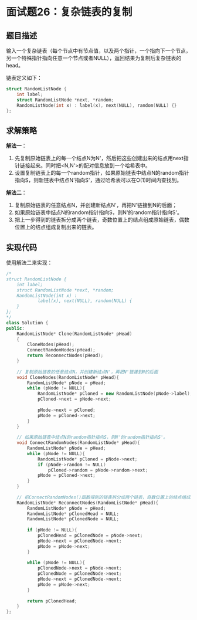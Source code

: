 # 面试题26：复杂链表的复制

## 题目描述

输入一个复杂链表（每个节点中有节点值，以及两个指针，一个指向下一个节点，另一个特殊指针指向任意一个节点或者NULL），返回结果为复制后复杂链表的head。

链表定义如下：

```c++
struct RandomListNode {
    int label;
    struct RandomListNode *next, *random;
    RandomListNode(int x) : label(x), next(NULL), random(NULL) {}
};
```

## 求解策略

**解法一**：
1. 先复制原始链表上的每一个结点N为N'，然后把这些创建出来的结点用next指针链接起来。同时把<N,N'>的配对信息放到一个哈希表中。
1. 设置复制链表上的每一个random指针，如果原始链表中结点N的random指针指向S，则新链表中结点N'指向S'，通过哈希表可以在O(1)时间内查找到。

**解法二**：
1. 复制原始链表的任意结点N，并创建新结点N'，再把N'链接到N的后面；
1. 如果原始链表中结点N的random指针指向S，则N'的random指针指向S'。
1. 把上一步得到的链表拆分成两个链表，奇数位置上的结点组成原始链表，偶数位置上的结点组成复制出来的链表。

## 实现代码

使用解法二来实现：

```c++
/*
struct RandomListNode {
    int label;
    struct RandomListNode *next, *random;
    RandomListNode(int x) :
            label(x), next(NULL), random(NULL) {
    }
};
*/
class Solution {
public:
    RandomListNode* Clone(RandomListNode* pHead)
    {
        CloneNodes(pHead);
        ConnectRandomNodes(pHead);
        return ReconnectNodes(pHead);
    }
    
    // 复制原始链表的任意结点N，并创建新结点N'，再把N'链接到N的后面
    void CloneNodes(RandomListNode* pHead){
        RandomListNode* pNode = pHead;
        while (pNode != NULL){
            RandomListNode* pCloned = new RandomListNode(pNode->label);
            pCloned->next = pNode->next;
            
            pNode->next = pCloned;
            pNode = pCloned->next;
        }
    }
    
    // 如果原始链表中结点N的random指针指向S，则N'的random指针指向S'。
    void ConnectRandomNodes(RandomListNode* pHead){
        RandomListNode* pNode = pHead;
        while (pNode != NULL){
            RandomListNode* pCloned = pNode->next;
            if (pNode->random != NULL)
                pCloned->random = pNode->random->next;
            pNode = pCloned->next;
        }
    }
    
    // 把ConnectRandomNodes()函数得到的链表拆分成两个链表，奇数位置上的结点组成原始链表，偶数位置上的结点组成复制出来的链表
    RandomListNode* ReconnectNodes(RandomListNode* pHead){
        RandomListNode* pNode = pHead;
        RandomListNode* pClonedHead = NULL;
        RandomListNode* pClonedNode = NULL;
        
        if (pNode != NULL){
            pClonedHead = pClonedNode = pNode->next;
            pNode->next = pClonedNode->next;
            pNode = pNode->next;
        }
        
        while (pNode != NULL){
            pClonedNode->next = pNode->next;
            pClonedNode = pClonedNode->next;
            pNode->next = pClonedNode->next;
            pNode = pNode->next;
        }
        
        return pClonedHead;
    }
};
```